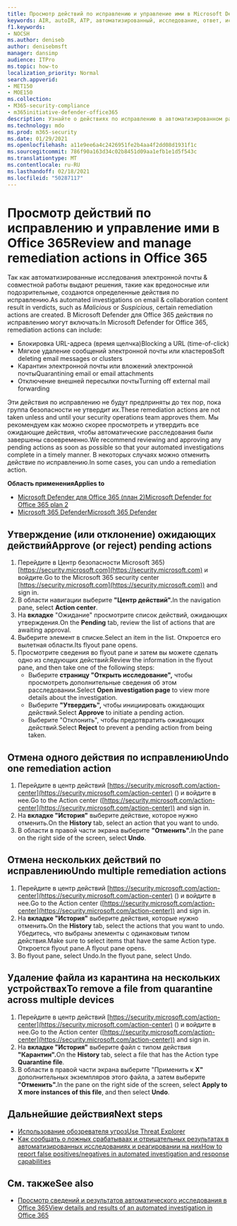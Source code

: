 ```yaml
---
title: Просмотр действий по исправлению и управление ими в Microsoft Defender для Office 365
keywords: AIR, autoIR, ATP, автоматизированный, исследование, ответ, исправление, угрозы, расширенные, угроза, защита
f1.keywords:
- NOCSH
ms.author: deniseb
author: denisebmsft
manager: dansimp
audience: ITPro
ms.topic: how-to
localization_priority: Normal
search.appverid:
- MET150
- MOE150
ms.collection:
- M365-security-compliance
- m365initiative-defender-office365
description: Узнайте о действиях по исправлению в автоматизированном расследовании и реагировании на них в Microsoft Defender для Office 365 (план 2).
ms.technology: mdo
ms.prod: m365-security
ms.date: 01/29/2021
ms.openlocfilehash: a11e9ee6a4c2426951fe2b4aa4f2dd08d1931f1c
ms.sourcegitcommit: 786f90a163d34c02b8451d09aa1efb1e1d5f543c
ms.translationtype: MT
ms.contentlocale: ru-RU
ms.lasthandoff: 02/18/2021
ms.locfileid: "50287117"
---
```

# <a name="review-and-manage-remediation-actions-in-office-365"></a><span data-ttu-id="acc3f-104">Просмотр действий по исправлению и управление ими в Office 365</span><span class="sxs-lookup"><span data-stu-id="acc3f-104">Review and manage remediation actions in Office 365</span></span>

<span data-ttu-id="acc3f-105">Так как автоматизированные исследования электронной почты & совместной  работы выдают решения, такие как вредоносные или подозрительные, создаются определенные действия по исправлению.</span><span class="sxs-lookup"><span data-stu-id="acc3f-105">As automated investigations on email & collaboration content result in verdicts, such as *Malicious* or *Suspicious*, certain remediation actions are created.</span></span> <span data-ttu-id="acc3f-106">В Microsoft Defender для Office 365 действия по исправлению могут включать:</span><span class="sxs-lookup"><span data-stu-id="acc3f-106">In Microsoft Defender for Office 365, remediation actions can include:</span></span>
- <span data-ttu-id="acc3f-107">Блокировка URL-адреса (время щелчка)</span><span class="sxs-lookup"><span data-stu-id="acc3f-107">Blocking a URL (time-of-click)</span></span>
- <span data-ttu-id="acc3f-108">Мягкое удаление сообщений электронной почты или кластеров</span><span class="sxs-lookup"><span data-stu-id="acc3f-108">Soft deleting email messages or clusters</span></span>
- <span data-ttu-id="acc3f-109">Карантин электронной почты или вложений электронной почты</span><span class="sxs-lookup"><span data-stu-id="acc3f-109">Quarantining email or email attachments</span></span>
- <span data-ttu-id="acc3f-110">Отключение внешней пересылки почты</span><span class="sxs-lookup"><span data-stu-id="acc3f-110">Turning off external mail forwarding</span></span>

<span data-ttu-id="acc3f-111">Эти действия по исправлению не будут предприняты до тех пор, пока группа безопасности не утвердит их.</span><span class="sxs-lookup"><span data-stu-id="acc3f-111">These remediation actions are not taken unless and until your security operations team approves them.</span></span> <span data-ttu-id="acc3f-112">Мы рекомендуем как можно скорее просмотреть и утвердить все ожидающие действия, чтобы автоматические расследования были завершены своевременно.</span><span class="sxs-lookup"><span data-stu-id="acc3f-112">We recommend reviewing and approving any pending actions as soon as possible so that your automated investigations complete in a timely manner.</span></span> <span data-ttu-id="acc3f-113">В некоторых случаях можно отменить действие по исправлению.</span><span class="sxs-lookup"><span data-stu-id="acc3f-113">In some cases, you can undo a remediation action.</span></span>

<span data-ttu-id="acc3f-114">**Область применения**</span><span class="sxs-lookup"><span data-stu-id="acc3f-114">**Applies to**</span></span>
- [<span data-ttu-id="acc3f-115">Microsoft Defender для Office 365 (план 2)</span><span class="sxs-lookup"><span data-stu-id="acc3f-115">Microsoft Defender for Office 365 plan 2</span></span>](office-365-atp.md)
- [<span data-ttu-id="acc3f-116">Microsoft 365 Defender</span><span class="sxs-lookup"><span data-stu-id="acc3f-116">Microsoft 365 Defender</span></span>](../mtp/microsoft-threat-protection.md)

## <a name="approve-or-reject-pending-actions"></a><span data-ttu-id="acc3f-117">Утверждение (или отклонение) ожидающих действий</span><span class="sxs-lookup"><span data-stu-id="acc3f-117">Approve (or reject) pending actions</span></span>

1. <span data-ttu-id="acc3f-118">Перейдите в Центр безопасности Microsoft 365) [https://security.microsoft.com](https://security.microsoft.com) и войдите.</span><span class="sxs-lookup"><span data-stu-id="acc3f-118">Go to the Microsoft 365 security center [https://security.microsoft.com](https://security.microsoft.com)) and sign in.</span></span>
2. <span data-ttu-id="acc3f-119">В области навигации выберите **"Центр действий".**</span><span class="sxs-lookup"><span data-stu-id="acc3f-119">In the navigation pane, select **Action center**.</span></span>
3. <span data-ttu-id="acc3f-120">На **вкладке** "Ожидание" просмотрите список действий, ожидающих утверждения.</span><span class="sxs-lookup"><span data-stu-id="acc3f-120">On the **Pending** tab, review the list of actions that are awaiting approval.</span></span>
4. <span data-ttu-id="acc3f-121">Выберите элемент в списке.</span><span class="sxs-lookup"><span data-stu-id="acc3f-121">Select an item in the list.</span></span> <span data-ttu-id="acc3f-122">Откроется его вылетная области.</span><span class="sxs-lookup"><span data-stu-id="acc3f-122">Its flyout pane opens.</span></span> 
5. <span data-ttu-id="acc3f-123">Просмотрите сведения во flyout pane и затем вы можете сделать одно из следующих действий:</span><span class="sxs-lookup"><span data-stu-id="acc3f-123">Review the information in the flyout pane, and then take one of the following steps:</span></span>
   - <span data-ttu-id="acc3f-124">Выберите **страницу "Открыть исследование",** чтобы просмотреть дополнительные сведения об этом расследовании.</span><span class="sxs-lookup"><span data-stu-id="acc3f-124">Select **Open investigation page** to view more details about the investigation.</span></span>
   - <span data-ttu-id="acc3f-125">Выберите **"Утвердить",** чтобы инициировать ожидающих действий.</span><span class="sxs-lookup"><span data-stu-id="acc3f-125">Select **Approve** to initiate a pending action.</span></span>
   - <span data-ttu-id="acc3f-126">Выберите  "Отклонить", чтобы предотвратить ожидающих действий.</span><span class="sxs-lookup"><span data-stu-id="acc3f-126">Select **Reject** to prevent a pending action from being taken.</span></span>

## <a name="undo-one-remediation-action"></a><span data-ttu-id="acc3f-127">Отмена одного действия по исправлению</span><span class="sxs-lookup"><span data-stu-id="acc3f-127">Undo one remediation action</span></span>

1. <span data-ttu-id="acc3f-128">Перейдите в центр действий [https://security.microsoft.com/action-center](https://security.microsoft.com/action-center) () и войдите в нее.</span><span class="sxs-lookup"><span data-stu-id="acc3f-128">Go to the Action center ([https://security.microsoft.com/action-center](https://security.microsoft.com/action-center)) and sign in.</span></span>
2. <span data-ttu-id="acc3f-129">На **вкладке "История"** выберите действие, которое нужно отменить.</span><span class="sxs-lookup"><span data-stu-id="acc3f-129">On the **History** tab, select an action that you want to undo.</span></span>
3. <span data-ttu-id="acc3f-130">В области в правой части экрана выберите **"Отменить".**</span><span class="sxs-lookup"><span data-stu-id="acc3f-130">In the pane on the right side of the screen, select **Undo**.</span></span>

## <a name="undo-multiple-remediation-actions"></a><span data-ttu-id="acc3f-131">Отмена нескольких действий по исправлению</span><span class="sxs-lookup"><span data-stu-id="acc3f-131">Undo multiple remediation actions</span></span>

1. <span data-ttu-id="acc3f-132">Перейдите в центр действий [https://security.microsoft.com/action-center](https://security.microsoft.com/action-center) () и войдите в нее.</span><span class="sxs-lookup"><span data-stu-id="acc3f-132">Go to the Action center ([https://security.microsoft.com/action-center](https://security.microsoft.com/action-center)) and sign in.</span></span>
2. <span data-ttu-id="acc3f-133">На **вкладке "История"** выберите действия, которые нужно отменить.</span><span class="sxs-lookup"><span data-stu-id="acc3f-133">On the **History** tab, select the actions that you want to undo.</span></span> <span data-ttu-id="acc3f-134">Убедитесь, что выбраны элементы с одинаковым типом действия.</span><span class="sxs-lookup"><span data-stu-id="acc3f-134">Make sure to select items that have the same Action type.</span></span> <span data-ttu-id="acc3f-135">Откроется flyout pane.</span><span class="sxs-lookup"><span data-stu-id="acc3f-135">A flyout pane opens.</span></span>
3. <span data-ttu-id="acc3f-136">Во flyout pane, select Undo.</span><span class="sxs-lookup"><span data-stu-id="acc3f-136">In the flyout pane, select Undo.</span></span>

## <a name="to-remove-a-file-from-quarantine-across-multiple-devices"></a><span data-ttu-id="acc3f-137">Удаление файла из карантина на нескольких устройствах</span><span class="sxs-lookup"><span data-stu-id="acc3f-137">To remove a file from quarantine across multiple devices</span></span>

1. <span data-ttu-id="acc3f-138">Перейдите в центр действий [https://security.microsoft.com/action-center](https://security.microsoft.com/action-center) () и войдите в нее.</span><span class="sxs-lookup"><span data-stu-id="acc3f-138">Go to the Action center ([https://security.microsoft.com/action-center](https://security.microsoft.com/action-center)) and sign in.</span></span>
2. <span data-ttu-id="acc3f-139">На **вкладке "История"** выберите файл с типом действия **"Карантин".**</span><span class="sxs-lookup"><span data-stu-id="acc3f-139">On the **History** tab, select a file that has the Action type **Quarantine file**.</span></span>
3. <span data-ttu-id="acc3f-140">В области в правой части экрана выберите "Применить к **X"** дополнительных экземпляров этого файла, а затем выберите **"Отменить".**</span><span class="sxs-lookup"><span data-stu-id="acc3f-140">In the pane on the right side of the screen, select **Apply to X more instances of this file**, and then select **Undo**.</span></span>

## <a name="next-steps"></a><span data-ttu-id="acc3f-141">Дальнейшие действия</span><span class="sxs-lookup"><span data-stu-id="acc3f-141">Next steps</span></span>

- [<span data-ttu-id="acc3f-142">Использование обозревателя угроз</span><span class="sxs-lookup"><span data-stu-id="acc3f-142">Use Threat Explorer</span></span>](threat-explorer.md)
- [<span data-ttu-id="acc3f-143">Как сообщать о ложных срабатываах и отрицательных результатах в автоматизированных исследованиях и реагировании на них</span><span class="sxs-lookup"><span data-stu-id="acc3f-143">How to report false positives/negatives in automated investigation and response capabilities</span></span>](air-report-false-positives-negatives.md)

## <a name="see-also"></a><span data-ttu-id="acc3f-144">См. также</span><span class="sxs-lookup"><span data-stu-id="acc3f-144">See also</span></span>

- [<span data-ttu-id="acc3f-145">Просмотр сведений и результатов автоматического исследования в Office 365</span><span class="sxs-lookup"><span data-stu-id="acc3f-145">View details and results of an automated investigation in Office 365</span></span>](air-view-investigation-results.md)
